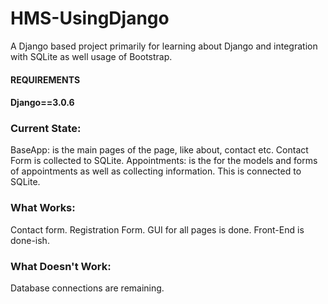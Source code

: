 # HMS-UsingDjango
A Django based project primarily for learning about Django and integration with SQLite as well usage of Bootstrap.

#### REQUIREMENTS
#### Django==3.0.6

### Current State:
BaseApp: is the main pages of the page, like about, contact etc. Contact Form is collected to SQLite.
Appointments: is the for the models and forms of appointments as well as collecting information. This is connected to SQLite.

### What Works:
Contact form. Registration Form. GUI for all pages is done. Front-End is done-ish.

### What Doesn't Work:
Database connections are remaining.

